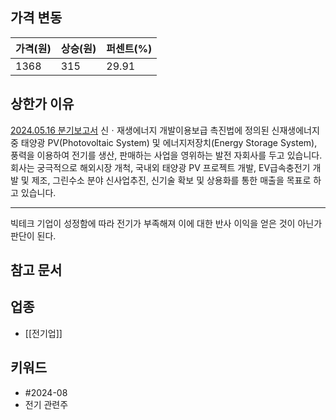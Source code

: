 ## 가격 변동
| 가격(원) | 상승(원) | 퍼센트(%) |
| ----- | ----- | ------ |
| 1368  | 315   | 29.91  |
## 상한가 이유
[2024.05.16 분기보고서](20240516000829)
신ㆍ재생에너지 개발이용보급 촉진법에 정의된 신재생에너지 중 태양광 PV(Photovoltaic System) 및 에너지저장치(Energy Storage System), 풍력을 이용하여 전기를 생산, 판매하는 사업을 영위하는 발전 자회사를 두고 있습니다. 회사는 궁극적으로 해외시장 개척, 국내외 태양광 PV 프로젝트 개발, EV급속충전기 개발 및 제조, 그린수소 분야 신사업추진, 신기술 확보 및 상용화를 통한 매출을 목표로 하고 있습니다.

---
빅테크 기업이 성정함에 따라 전기가 부족해져 이에 대한 반사 이익을 얻은 것이 아닌가 판단이 된다.
## 참고 문서
## 업종
- [[전기업]]
## 키워드
- #2024-08 
- 전기 관련주
